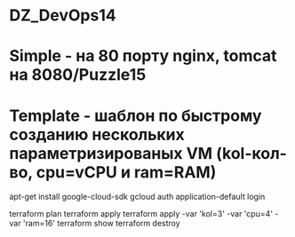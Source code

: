 # DZ_DevOps14

# Simple - на 80 порту nginx, tomcat на 8080/Puzzle15
# Template - шаблон по быстрому созданию нескольких параметризированых VM (kol-кол-во, cpu=vCPU и ram=RAM)



apt-get install google-cloud-sdk
gcloud auth application-default login

terraform plan
terraform apply
terraform apply -var 'kol=3' -var 'cpu=4' -var 'ram=16'
terraform show
terraform destroy
